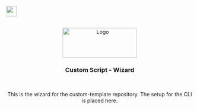 <div id="top"></div>

<a href="https://jobs.redbull.com"><img src="https://res.cloudinary.com/hva8bfgwe/image/upload/v1639940748/github/Jobs_d4eglr.svg" height="28" /></a>

<!-- PROJECT LOGO -->
<br />
<div align="center">
  <a href="https://github.com/github_username/repo_name">
    <img src="https://resources.redbull.com/logos/redbullcom/v3/redbullcom-logo.svg" alt="Logo" width="200" height="80">
  </a>

<h3 align="center">Custom Script - Wizard</h3>
<br />
<p>
  This is the wizard for the custom-template repository. The setup for the CLI is placed here.
</p>